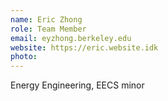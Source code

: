 ```yaml
---
name: Eric Zhong
role: Team Member
email: eyzhong.berkeley.edu
website: https://eric.website.idk
photo: 
---
```


Energy Engineering, EECS minor
